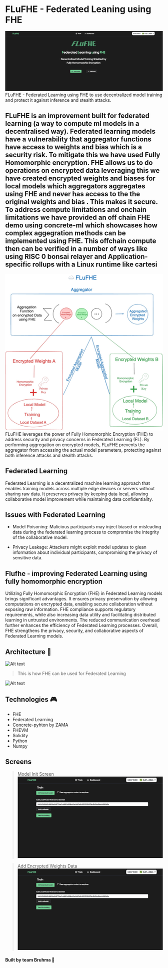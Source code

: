 # FLuFHE - Federated Leaning using FHE
![Alt text](./demo/pic4.png "High Level Architecture")
FLuFHE - Federated Learning using FHE to use decentralized model training and protect it against inference and stealth attacks.

FLuFHE is an improvement built for federated learning (a way to compute ml models in a decentralised way). Federated learning models have a vulnerability that aggregator functions have access to weights and bias which is a security risk. To mitigate this we have used Fully Homomorphic encryption. FHE allows us to do operations on encrypted data leveraging this we have created encrypted weights and biases for local models which aggregators aggregates using FHE and never has access to the the original weights and bias . This makes it secure. To address compute limitations and onchain limitations we have provided an off chain FHE demo using concrete-ml which showcases how complex aggegration methods can be implemented using FHE. This offchain compute then can be verified in a number of ways like using RISC 0 bonsai relayer and Application-specific rollups with a Linux runtime like cartesi
---

![Alt text](./demo/pic1.jpeg "High Level Architecture")
FLuFHE leverages the power of Fully Homomorphic Encryption (FHE) to address security and privacy concerns in Federated Learning (FL). By performing aggregation on encrypted models, FLuFHE prevents the aggregator from accessing the actual model parameters, protecting against both inference attacks and stealth attacks.



## Federated Learning

Federated Learning is a decentralized machine learning approach that enables training models across multiple edge devices or servers without sharing raw data. It preserves privacy by keeping data local, allowing collaborative model improvement while maintaining data confidentiality.


## Issues with Federated Learning

- Model Poisoning: Malicious participants may inject biased or misleading data during the federated learning process to compromise the integrity of the collaborative model.


- Privacy Leakage: Attackers might exploit model updates to glean information about individual participants, compromising the privacy of sensitive data.



## Flufhe - improving Federated Learning using fully homomorphic encryption

Utilizing Fully Homomorphic Encryption (FHE) in Federated Learning models brings significant advantages. It ensures privacy preservation by allowing computations on encrypted data, enabling secure collaboration without exposing raw information. FHE compliance supports regulatory requirements, while also increasing data utility and facilitating distributed learning in untrusted environments. The reduced communication overhead further enhances the efficiency of Federated Learning processes. Overall, FHE strengthens the privacy, security, and collaborative aspects of Federated Learning models.



## Architecture 🤖

![Alt text](https://d1bqvdqmynqyrb.cloudfront.net/_next/image?url=https%3A%2F%2Fresearch-website-prod-cms-uploads.s3.us.cloud-object-storage.appdomain.cloud%2FScreenshot_2022_12_06_at_2_53_57_PM_a8e647bea9.png&w=1920&q=85)

> This is how FHE can be used for Federated Learning

![Alt text](https://d1bqvdqmynqyrb.cloudfront.net/_next/image?url=https%3A%2F%2Fresearch-website-prod-cms-uploads.s3.us.cloud-object-storage.appdomain.cloud%2Fthumbnail_image001_c2934e686d.jpg&w=1920&q=75
)

## Technologies 🎮
- FHE
- Federated Learning
- Concrete-pyhton by ZAMA
- FHEVM
- Solidity
- Python
- Numpy

## Screens
 > Model Init Screen
![Alt text](./demo/pic5.png "High Level Architecture")

 > Add Encrypted Weights Data
![Alt text](./demo/pic7.png "High Level Architecture")

#### Built by team Bruhma 👾
